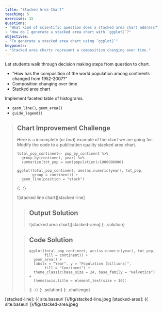 ```yaml
---
title: "Stacked Area Chart"
teaching: 5
exercises: 15
questions:
- "What kind of scientific question does a stacked area chart address?"
- "How do I generate a stacked area chart with `ggplot2`?"
objectives:
- "To generate a stacked area chart using `ggplot2`"
keypoints:
- "Stacked area charts represent a composition changing over time."
---
```


Let students walk through decision making steps from question
to chart.

-   "How has the composition of the world population among continents changed
    from 1952-2007?"
-   Composition changing over time
-   Stacked area chart

Implement faceted table of histograms.

-   `geom_line()`, `geom_area()`
-   `guide_legend()`

> ## Chart Improvement Challenge
>
> Here is a incomplete (or *bad*) example of the chart we are going for. Modify
> the code to a publication quality stacked area chart.
>
> ~~~
> total_pop_continent<- pop_by_continent %>%
>   group_by(continent, year) %>%
>   summarize(tot_pop = sum(population)/1000000000)
>
> ggplot(total_pop_continent, aes(as.numeric(year), tot_pop, 
>        group = continent)) +
>   geom_line(position = "stack")
> ~~~
> {: .r}
>
> ![stacked line chart][stacked-line]
>
> > ## Output Solution
> >
> > ![stacked area chart][stacked-area]
> {: .solution}
>
> > ## Code Solution
> >
> > ~~~
> > ggplot(total_pop_continent, aes(as.numeric(year), tot_pop, 
> >        fill = continent)) + 
> >   geom_area() +
> >   labs(x = "Year", y = "Population [billions]", 
> >        fill = "Continent") +
> >   theme_classic(base_size = 24, base_family = "Helvetica") +
> >   theme(axis.title = element_text(size = 36))
> > ~~~
> > {: .r}
> {: .solution}
{: .challenge}

[stacked-line]: {{ site.baseurl }}/fig/stacked-line.jpeg
[stacked-area]: {{ site.baseurl }}/fig/stacked-area.jpeg
